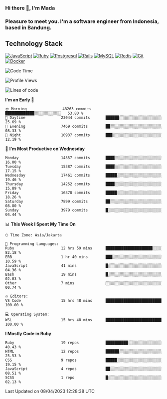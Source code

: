 ### Hi there 👋, I'm Mada
### Pleasure to meet you. I'm a software engineer from Indonesia, based in Bandung.

## Technology Stack

[![JavaScript](https://img.shields.io/badge/-JavaScript-%23F7DF1C?style=flat-square&logo=javascript&logoColor=000000&labelColor=%23F7DF1C&color=%23FFCE5A)](https://www.javascript.com/)
[![Ruby](https://img.shields.io/badge/Ruby-CC342D?style=flat-square&logo=ruby&logoColor=white)](https://www.ruby-lang.org/en/)
[![Postgresql](https://img.shields.io/badge/PostgreSQL-316192?style=flat-square&logo=postgresql&logoColor=ffffff)](https://www.postgresql.org/)
[![Rails](https://img.shields.io/badge/Ruby_on_Rails-CC0000?style=flat-square&logo=ruby-on-rails&logoColor=white)](https://rubyonrails.org/)
[![MySQL](https://img.shields.io/badge/-MySQL-4479A1?style=flat-square&logo=MySQL&logoColor=ffffff)](https://www.mysql.com/)
[![Redis](https://img.shields.io/badge/-Redis-DC382D?style=flat-square&logo=Redis&logoColor=ffffff)](https://redis.io/)
[![Git](https://img.shields.io/badge/-Git-%23F05032?style=flat-square&logo=git&logoColor=%23ffffff)](https://git-scm.com/)
[![Docker](https://img.shields.io/badge/-Docker-2496ED?style=flat-square&logo=docker&logoColor=ffffff)](https://www.docker.com/)
<!--
**madaarya/madaarya** is a ✨ _special_ ✨ repository because its `README.md` (this file) appears on your GitHub profile.

Here are some ideas to get you started:

- 🔭 I’m currently working on ...
- 🌱 I’m currently learning ...
- 👯 I’m looking to collaborate on ...
- 🤔 I’m looking for help with ...
- 💬 Ask me about ...
- 📫 How to reach me: ...
- 😄 Pronouns: ...
- ⚡ Fun fact: ...
-->
<!--START_SECTION:waka-->
![Code Time](http://img.shields.io/badge/Code%20Time-5%2C324%20hrs%205%20mins-blue)

![Profile Views](http://img.shields.io/badge/Profile%20Views-0-blue)

![Lines of code](https://img.shields.io/badge/From%20Hello%20World%20I%27ve%20Written-35.0%20million%20lines%20of%20code-blue)

**I'm an Early 🐤** 

```text
🌞 Morning                48263 commits       █████████████░░░░░░░░░░░░   53.80 % 
🌆 Daytime                23044 commits       ██████░░░░░░░░░░░░░░░░░░░   25.69 % 
🌃 Evening                7469 commits        ██░░░░░░░░░░░░░░░░░░░░░░░   08.33 % 
🌙 Night                  10937 commits       ███░░░░░░░░░░░░░░░░░░░░░░   12.19 % 
```
📅 **I'm Most Productive on Wednesday** 

```text
Monday                   14357 commits       ████░░░░░░░░░░░░░░░░░░░░░   16.00 % 
Tuesday                  15387 commits       ████░░░░░░░░░░░░░░░░░░░░░   17.15 % 
Wednesday                17461 commits       █████░░░░░░░░░░░░░░░░░░░░   19.46 % 
Thursday                 14252 commits       ████░░░░░░░░░░░░░░░░░░░░░   15.89 % 
Friday                   16378 commits       █████░░░░░░░░░░░░░░░░░░░░   18.26 % 
Saturday                 7899 commits        ██░░░░░░░░░░░░░░░░░░░░░░░   08.80 % 
Sunday                   3979 commits        █░░░░░░░░░░░░░░░░░░░░░░░░   04.44 % 
```


📊 **This Week I Spent My Time On** 

```text
🕑︎ Time Zone: Asia/Jakarta

💬 Programming Languages: 
Ruby                     12 hrs 59 mins      █████████████████████░░░░   82.18 % 
ERB                      1 hr 40 mins        ███░░░░░░░░░░░░░░░░░░░░░░   10.59 % 
JavaScript               41 mins             █░░░░░░░░░░░░░░░░░░░░░░░░   04.36 % 
Bash                     19 mins             █░░░░░░░░░░░░░░░░░░░░░░░░   02.03 % 
Other                    7 mins              ░░░░░░░░░░░░░░░░░░░░░░░░░   00.74 % 

🔥 Editors: 
VS Code                  15 hrs 48 mins      █████████████████████████   100.00 % 

💻 Operating System: 
WSL                      15 hrs 48 mins      █████████████████████████   100.00 % 
```

**I Mostly Code in Ruby** 

```text
Ruby                     19 repos            ██████████░░░░░░░░░░░░░░░   40.43 % 
HTML                     12 repos            ██████░░░░░░░░░░░░░░░░░░░   25.53 % 
CSS                      9 repos             █████░░░░░░░░░░░░░░░░░░░░   19.15 % 
JavaScript               4 repos             ██░░░░░░░░░░░░░░░░░░░░░░░   08.51 % 
SCSS                     1 repo              █░░░░░░░░░░░░░░░░░░░░░░░░   02.13 % 
```




 Last Updated on 08/04/2023 12:28:38 UTC
<!--END_SECTION:waka-->
